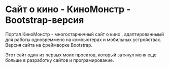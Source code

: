 # Сайт о кино - КиноМонстр - Bootstrap-версия
Портал КиноМонстр - многостарничный сайт о кино , адаптированныый для работы одновреммено на компьютерах и мобильных устройствах.
Версия сайта на фреймворке Bootstrap.

Этот сайт один из первых моих проектов, который затянул меня еще больше в разработку сайтов и програмирование.
